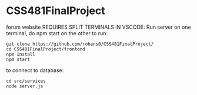 # CSS481FinalProject
forum website
REQUIRES SPLIT TERMINALS IN VSCODE:
Run server on one terminal, do npm start on the other
to run:

    git clone https://github.com/rohans0/CSS481FinalProject/
    cd CSS481FinalProject/frontend
    npm install
    npm start

to connect to database:

    cd src/services
    node server.js
